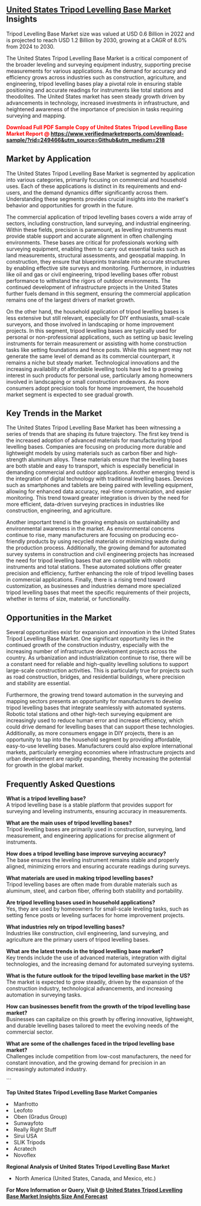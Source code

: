 <h2><a href="https://www.verifiedmarketreports.com/download-sample/?rid=249466&amp;utm_source=Github&amp;utm_medium=218" target="_blank">United States Tripod Levelling Base Market</a> Insights</h2><p>Tripod Levelling Base Market size was valued at USD 0.6 Billion in 2022 and is projected to reach USD 1.2 Billion by 2030, growing at a CAGR of 8.0% from 2024 to 2030.</p><p> <p>The United States Tripod Levelling Base Market is a critical component of the broader leveling and surveying equipment industry, supporting precise measurements for various applications. As the demand for accuracy and efficiency grows across industries such as construction, agriculture, and engineering, tripod levelling bases play a pivotal role in ensuring stable positioning and accurate readings for instruments like total stations and theodolites. The United States market has seen steady growth driven by advancements in technology, increased investments in infrastructure, and heightened awareness of the importance of precision in tasks requiring surveying and mapping. <strong><p><span class=""><span style="color: #ff0000;"><strong>Download Full PDF Sample Copy of United States Tripod Levelling Base Market Report</strong> @ </span><a href="https://www.verifiedmarketreports.com/download-sample/?rid=249466&amp;utm_source=Github&amp;utm_medium=218" target="_blank">https://www.verifiedmarketreports.com/download-sample/?rid=249466&amp;utm_source=Github&amp;utm_medium=218</a></span></p></strong></p> <h2>Market by Application</h2> <p>The United States Tripod Levelling Base Market is segmented by application into various categories, primarily focusing on commercial and household uses. Each of these applications is distinct in its requirements and end-users, and the demand dynamics differ significantly across them. Understanding these segments provides crucial insights into the market's behavior and opportunities for growth in the future. <p>The commercial application of tripod levelling bases covers a wide array of sectors, including construction, land surveying, and industrial engineering. Within these fields, precision is paramount, as levelling instruments must provide stable support and accurate alignment in often challenging environments. These bases are critical for professionals working with surveying equipment, enabling them to carry out essential tasks such as land measurements, structural assessments, and geospatial mapping. In construction, they ensure that blueprints translate into accurate structures by enabling effective site surveys and monitoring. Furthermore, in industries like oil and gas or civil engineering, tripod levelling bases offer robust performance to withstand the rigors of outdoor environments. The continued development of infrastructure projects in the United States further fuels demand in this segment, ensuring the commercial application remains one of the largest drivers of market growth. <p>On the other hand, the household application of tripod levelling bases is less extensive but still relevant, especially for DIY enthusiasts, small-scale surveyors, and those involved in landscaping or home improvement projects. In this segment, tripod levelling bases are typically used for personal or non-professional applications, such as setting up basic leveling instruments for terrain measurement or assisting with home construction tasks like setting foundations and fence posts. While this segment may not generate the same level of demand as its commercial counterpart, it remains a niche but steady market. Technological innovations and the increasing availability of affordable levelling tools have led to a growing interest in such products for personal use, particularly among homeowners involved in landscaping or small construction endeavors. As more consumers adopt precision tools for home improvement, the household market segment is expected to see gradual growth. <h2>Key Trends in the Market</h2> <p>The United States Tripod Levelling Base Market has been witnessing a series of trends that are shaping its future trajectory. The first key trend is the increased adoption of advanced materials for manufacturing tripod levelling bases. Companies are focusing on producing more durable and lightweight models by using materials such as carbon fiber and high-strength aluminum alloys. These materials ensure that the levelling bases are both stable and easy to transport, which is especially beneficial in demanding commercial and outdoor applications. Another emerging trend is the integration of digital technology with traditional levelling bases. Devices such as smartphones and tablets are being paired with levelling equipment, allowing for enhanced data accuracy, real-time communication, and easier monitoring. This trend toward greater integration is driven by the need for more efficient, data-driven surveying practices in industries like construction, engineering, and agriculture. <p>Another important trend is the growing emphasis on sustainability and environmental awareness in the market. As environmental concerns continue to rise, many manufacturers are focusing on producing eco-friendly products by using recycled materials or minimizing waste during the production process. Additionally, the growing demand for automated survey systems in construction and civil engineering projects has increased the need for tripod levelling bases that are compatible with robotic instruments and total stations. These automated solutions offer greater precision and efficiency, further enhancing the role of tripod levelling bases in commercial applications. Finally, there is a rising trend toward customization, as businesses and industries demand more specialized tripod levelling bases that meet the specific requirements of their projects, whether in terms of size, material, or functionality. <h2>Opportunities in the Market</h2> <p>Several opportunities exist for expansion and innovation in the United States Tripod Levelling Base Market. One significant opportunity lies in the continued growth of the construction industry, especially with the increasing number of infrastructure development projects across the country. As urbanization and industrialization continue to rise, there will be a constant need for reliable and high-quality levelling solutions to support large-scale construction activities. This is particularly true for projects such as road construction, bridges, and residential buildings, where precision and stability are essential. <p>Furthermore, the growing trend toward automation in the surveying and mapping sectors presents an opportunity for manufacturers to develop tripod levelling bases that integrate seamlessly with automated systems. Robotic total stations and other high-tech surveying equipment are increasingly used to reduce human error and increase efficiency, which could drive demand for levelling bases that can support these technologies. Additionally, as more consumers engage in DIY projects, there is an opportunity to tap into the household segment by providing affordable, easy-to-use levelling bases. Manufacturers could also explore international markets, particularly emerging economies where infrastructure projects and urban development are rapidly expanding, thereby increasing the potential for growth in the global market. <h2>Frequently Asked Questions</h2> <p><strong>What is a tripod levelling base?</strong> <br> A tripod levelling base is a stable platform that provides support for surveying and leveling instruments, ensuring accuracy in measurements.</p> <p><strong>What are the main uses of tripod levelling bases?</strong> <br> Tripod levelling bases are primarily used in construction, surveying, land measurement, and engineering applications for precise alignment of instruments.</p> <p><strong>How does a tripod levelling base improve surveying accuracy?</strong> <br> The base ensures the leveling instrument remains stable and properly aligned, minimizing errors and ensuring accurate readings during surveys.</p> <p><strong>What materials are used in making tripod levelling bases?</strong> <br> Tripod levelling bases are often made from durable materials such as aluminum, steel, and carbon fiber, offering both stability and portability.</p> <p><strong>Are tripod levelling bases used in household applications?</strong> <br> Yes, they are used by homeowners for small-scale leveling tasks, such as setting fence posts or leveling surfaces for home improvement projects.</p> <p><strong>What industries rely on tripod levelling bases?</strong> <br> Industries like construction, civil engineering, land surveying, and agriculture are the primary users of tripod levelling bases.</p> <p><strong>What are the latest trends in the tripod levelling base market?</strong> <br> Key trends include the use of advanced materials, integration with digital technologies, and the increasing demand for automated surveying systems.</p> <p><strong>What is the future outlook for the tripod levelling base market in the US?</strong> <br> The market is expected to grow steadily, driven by the expansion of the construction industry, technological advancements, and increasing automation in surveying tasks.</p> <p><strong>How can businesses benefit from the growth of the tripod levelling base market?</strong> <br> Businesses can capitalize on this growth by offering innovative, lightweight, and durable levelling bases tailored to meet the evolving needs of the commercial sector.</p> <p><strong>What are some of the challenges faced in the tripod levelling base market?</strong> <br> Challenges include competition from low-cost manufacturers, the need for constant innovation, and the growing demand for precision in an increasingly automated industry.</p> ```</p><p><strong>Top United States Tripod Levelling Base Market Companies</strong></p><div data-test-id=""><p><li>Manfrotto</li><li> Leofoto</li><li> Oben (Gradus Group)</li><li> Sunwayfoto</li><li> Really Right Stuff</li><li> Sirui USA</li><li> SLIK Tripods</li><li> Acratech</li><li> Novoflex</li></p><div><strong>Regional Analysis of&nbsp;United States Tripod Levelling Base Market</strong></div><ul><li dir="ltr"><p dir="ltr">North America&nbsp;(United States, Canada, and Mexico, etc.)</p></li></ul><p><strong>For More Information or Query, Visit @&nbsp;</strong><strong><a href="https://www.verifiedmarketreports.com/product/tripod-levelling-base-market/?utm_source=Github&amp;utm_medium=218" target="_blank">United States Tripod Levelling Base Market Insights Size And Forecast</a></strong></p></div>
